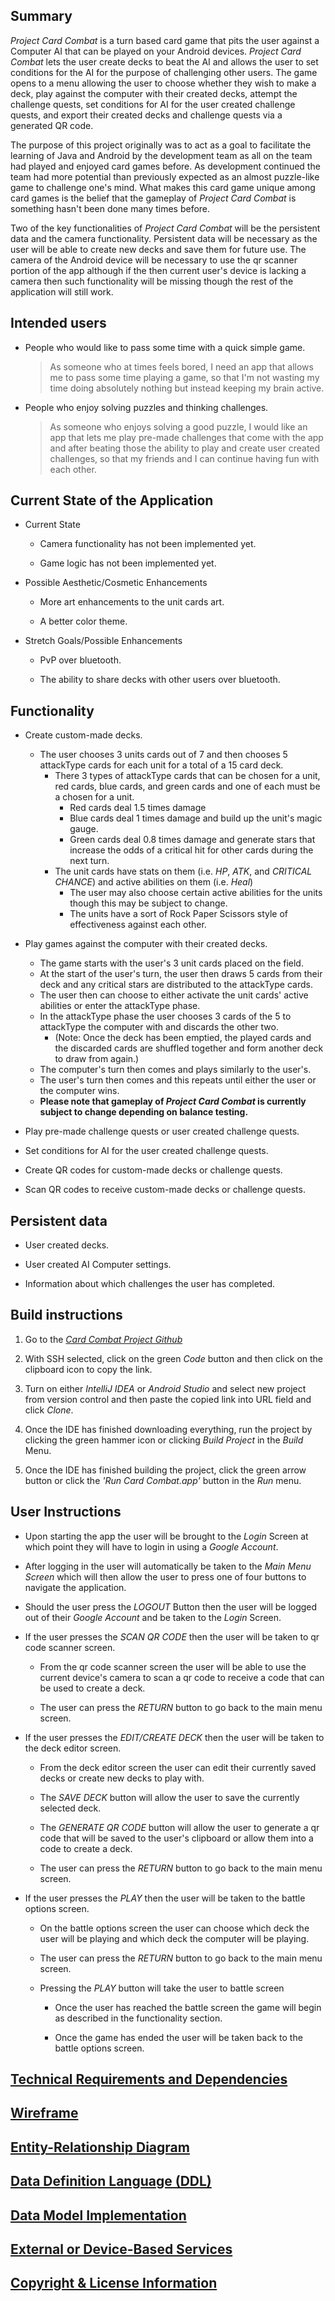 ## Summary

_Project Card Combat_ is a turn based card game that pits the user against a Computer AI that can be 
played on your Android devices. _Project Card Combat_ lets the user create decks to beat the AI and 
allows the user to set conditions for the AI for the purpose of challenging other users. The game 
opens to a menu allowing the user to choose whether they wish to make a deck, play against the 
computer with their created decks, attempt the challenge quests, set conditions for AI for the user 
created challenge quests, and export their created decks and challenge quests via a generated QR 
code.

The purpose of this project originally was to act as a goal to facilitate the learning of Java and 
Android by the development team as all on the team had played and enjoyed card games before. As 
development continued the team had more potential than previously expected as an almost puzzle-like
game to challenge one's mind. What makes this card game unique among card games is the belief that 
the gameplay of _Project Card Combat_ is something hasn't been done many times before.

Two of the key functionalities of _Project Card Combat_ will be the persistent data and the 
camera functionality. Persistent data will be necessary as the user will be able to create new decks
and save them for future use. The camera of the Android device will be necessary to use the qr 
scanner portion of the app although if the then current user's device is lacking a camera then such
functionality will be missing though the rest of the application will still work.

## Intended users

* People who would like to pass some time with a quick simple game.

    > As someone who at times feels bored, I need an app that allows me to pass some time playing a 
    game, so that I'm not wasting my time doing absolutely nothing but instead keeping my brain 
    active.

* People who enjoy solving puzzles and thinking challenges.

    >  As someone who enjoys solving a good puzzle, I would like an app that lets me play pre-made 
    challenges that come with the app and after beating those the ability to play and create user 
    created challenges, so that my friends and I can continue having fun with each other.

## Current State of the Application
* Current State
    
    * Camera functionality has not been implemented yet.
    
    * Game logic has not been implemented yet.
    
    
* Possible Aesthetic/Cosmetic Enhancements

    * More art enhancements to the unit cards art.
    
    * A better color theme.

* Stretch Goals/Possible Enhancements 

    * PvP over bluetooth.
    
    * The ability to share decks with other users over bluetooth.

## Functionality

* Create custom-made decks.
	* The user chooses 3 units cards out of 7 and then chooses 5 attackType cards for each unit for 
	a total of a 15 card deck.
		* There 3 types of attackType cards that can be chosen for a unit, red cards, blue cards, 
		and green cards and one of each must be a chosen for a unit.
			* Red cards deal 1.5 times damage
			* Blue cards deal 1 times damage and build up the unit's magic gauge. 
			* Green cards deal 0.8 times damage and generate stars that increase the odds of a 
			critical hit for other cards during the next turn.
		* The unit cards have stats on them (i.e. _HP_, _ATK_, and _CRITICAL CHANCE_) and active 
		abilities on them (i.e. _Heal_) 
			* The user may also choose certain active abilities for the units though this may be 
			subject to change.
			* The units have a sort of Rock Paper Scissors style of effectiveness against each other.
		
* Play games against the computer with their created decks.
	* The game starts with the user's 3 unit cards placed on the field.
	* At the start of the user's turn, the user then draws 5 cards from their deck and any critical 
	stars are distributed to the attackType cards.
	* The user then can choose to either activate the unit cards' active abilities or enter the 
	attackType phase.
	* In the attackType phase the user chooses 3 cards of the 5 to attackType the computer with and 
	discards the other two.
		* (Note: Once the deck has been emptied, the played cards and the discarded cards are 
		shuffled together and form another deck to draw from again.)
	* The computer's turn then comes and plays similarly to the user's.
	* The user's turn then comes and this repeats until either the user or the computer wins.
	* **Please note that gameplay of _Project Card Combat_ is currently subject to change depending 
	on balance testing.**
	
* Play pre-made challenge quests or user created challenge quests.

* Set conditions for AI for the user created challenge quests.

* Create QR codes for custom-made decks or challenge quests.

* Scan QR codes to receive custom-made decks or challenge quests.

## Persistent data
* User created decks.

* User created AI Computer settings.

* Information about which challenges the user has completed.
    
## Build instructions

1. Go to the _[Card Combat Project Github](https://github.com/Dominguez1st/card-combat)_

2. With SSH selected, click on the green _Code_ button and then click on the clipboard icon to copy 
the link.

3. Turn on either _IntelliJ IDEA_ or _Android Studio_ and select new project from version control 
and then paste the copied link into URL field and click 
_Clone_.

5. Once the IDE has finished downloading everything, run the project by clicking the green hammer 
icon or clicking _Build Project_ in the _Build_ Menu.

6. Once the IDE has finished building the project, click the green arrow button or click the _'Run 
Card Combat.app'_ button in the _Run_ menu.

## User Instructions

* Upon starting the app the user will be brought to the _Login_ Screen at which point they will have 
to login in using a _Google Account_.  

* After logging in the user will automatically be taken to the _Main Menu Screen_ which will then 
allow the user to press one of four buttons to navigate the application.

* Should the user press the _LOGOUT_ Button then the user will be logged out of their _Google Account_
and be taken to the _Login_ Screen.

* If the user presses the _SCAN QR CODE_ then the user will be taken to qr code scanner screen.

    * From the qr code scanner screen the user will be able to use the current device's camera to 
    scan a qr code to receive a code that can be used to create a deck.
    
    * The user can press the _RETURN_ button to go back to the main menu screen.
    
* If the user presses the _EDIT/CREATE DECK_ then the user will be taken to the deck editor screen.

    * From the deck editor screen the user can edit their currently saved decks or create new decks 
    to play with.
    
    * The _SAVE DECK_ button will allow the user to save the currently selected deck.
    
    * The _GENERATE QR CODE_ button will allow the user to generate a qr code that will be saved 
    to the user's clipboard or allow them into a code to create a deck.
    
    * The user can press the _RETURN_ button to go back to the main menu screen.

* If the user presses the _PLAY_ then the user will be taken to the battle options screen.

    * On the battle options screen the user can choose which deck the user will be playing and which
    deck the computer will be playing.
    
    * The user can press the _RETURN_ button to go back to the main menu screen.
    
    * Pressing the _PLAY_ button will take the user to battle screen
    
        * Once the user has reached the battle screen the game will begin as described in the 
        functionality section.
        
        * Once the game has ended the user will be taken back to the battle options screen.
   
## [Technical Requirements and Dependencies](technical-requirements-dependencies.md)   
    
## [Wireframe](wireframe.md)

## [Entity-Relationship Diagram](erd.md)

## [Data Definition Language (DDL)](ddl.md)

## [Data Model Implementation](data-model-implementation.md)

## [External or Device-Based Services]()

## [Copyright & License Information](copyright.md)

